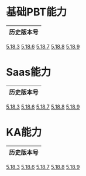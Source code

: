 # 基础PBT能力
历史版本号|
-|
[5.18.3](/pbt/5.18.3/README.md)
[5.18.6](/pbt/5.18.6/README.md)
[5.18.7](/pbt/5.18.7/README.md)
[5.18.8](/pbt/5.18.8/README.md)
[5.18.9](/pbt/5.18.9/README.md)
# Saas能力
历史版本号|
-|
[5.18.3](/pbt/5.18.3/README.md)
[5.18.6](/pbt/5.18.6/README.md)
[5.18.7](/pbt/5.18.7/README.md)
[5.18.8](/pbt/5.18.8/README.md)
[5.18.9](/pbt/5.18.9/README.md)
# KA能力
历史版本号|
-|
[5.18.3](/pbt/5.18.3/README.md)
[5.18.6](/pbt/5.18.6/README.md)
[5.18.7](/pbt/5.18.7/README.md)
[5.18.8](/pbt/5.18.8/README.md)
[5.18.9](/pbt/5.18.9/README.md)